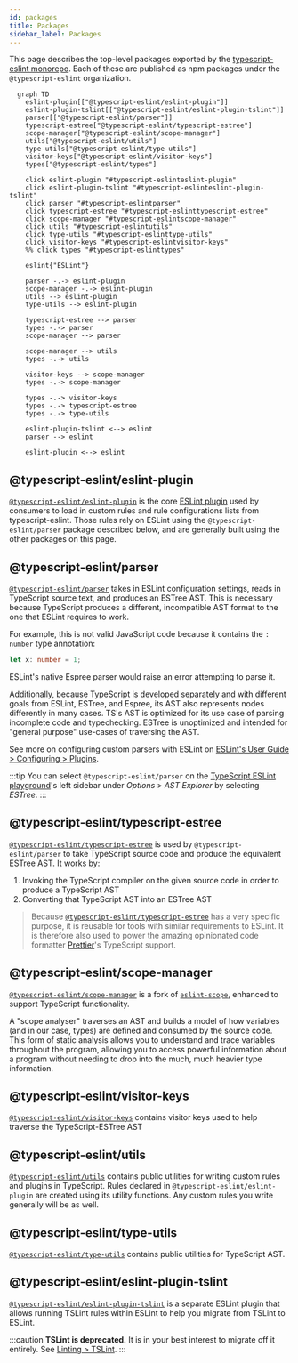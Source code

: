 ```yaml
---
id: packages
title: Packages
sidebar_label: Packages
---
```


This page describes the top-level packages exported by the [typescript-eslint monorepo](https://github.com/typescript-eslint/typescript-eslint).
Each of these are published as npm packages under the `@typescript-eslint` organization.

```mermaid
  graph TD
    eslint-plugin[["@typescript-eslint/eslint-plugin"]]
    eslint-plugin-tslint[["@typescript-eslint/eslint-plugin-tslint"]]
    parser[["@typescript-eslint/parser"]]
    typescript-estree["@typescript-eslint/typescript-estree"]
    scope-manager["@typescript-eslint/scope-manager"]
    utils["@typescript-eslint/utils"]
    type-utils["@typescript-eslint/type-utils"]
    visitor-keys["@typescript-eslint/visitor-keys"]
    types["@typescript-eslint/types"]

    click eslint-plugin "#typescript-eslinteslint-plugin"
    click eslint-plugin-tslint "#typescript-eslinteslint-plugin-tslint"
    click parser "#typescript-eslintparser"
    click typescript-estree "#typescript-eslinttypescript-estree"
    click scope-manager "#typescript-eslintscope-manager"
    click utils "#typescript-eslintutils"
    click type-utils "#typescript-eslinttype-utils"
    click visitor-keys "#typescript-eslintvisitor-keys"
    %% click types "#typescript-eslinttypes"

    eslint{"ESLint"}

    parser -.-> eslint-plugin
    scope-manager -.-> eslint-plugin
    utils --> eslint-plugin
    type-utils --> eslint-plugin

    typescript-estree --> parser
    types -.-> parser
    scope-manager --> parser

    scope-manager --> utils
    types -.-> utils

    visitor-keys --> scope-manager
    types -.-> scope-manager

    types -.-> visitor-keys
    types -.-> typescript-estree
    types -.-> type-utils

    eslint-plugin-tslint <--> eslint
    parser --> eslint

    eslint-plugin <--> eslint
```

## @typescript-eslint/eslint-plugin

[`@typescript-eslint/eslint-plugin`] is the core [ESLint plugin](https://eslint.org/docs/user-guide/configuring/plugins) used by consumers to load in custom rules and rule configurations lists from typescript-eslint.
Those rules rely on ESLint using the `@typescript-eslint/parser` package described below, and are generally built using the other packages on this page.

## @typescript-eslint/parser

[`@typescript-eslint/parser`] takes in ESLint configuration settings, reads in TypeScript source text, and produces an ESTree AST.
This is necessary because TypeScript produces a different, incompatible AST format to the one that ESLint requires to work.

For example, this is not valid JavaScript code because it contains the `: number` type annotation:

```ts
let x: number = 1;
```

ESLint's native Espree parser would raise an error attempting to parse it.

Additionally, because TypeScript is developed separately and with different goals from ESLint, ESTree, and Espree, its AST also represents nodes differently in many cases.
TS's AST is optimized for its use case of parsing incomplete code and typechecking.
ESTree is unoptimized and intended for "general purpose" use-cases of traversing the AST.

See more on configuring custom parsers with ESLint on [ESLint's User Guide > Configuring > Plugins](https://eslint.org/docs/user-guide/configuring/plugins#specifying-parser).

:::tip
You can select `@typescript-eslint/parser` on the [TypeScript ESLint playground](https://typescript-eslint.io/play#showAST=es)'s left sidebar under _Options_ > _AST Explorer_ by selecting _ESTree_.
:::

## @typescript-eslint/typescript-estree

[`@typescript-eslint/typescript-estree`] is used by `@typescript-eslint/parser` to take TypeScript source code and produce the equivalent ESTree AST.
It works by:

1. Invoking the TypeScript compiler on the given source code in order to
   produce a TypeScript AST
2. Converting that TypeScript AST into an ESTree AST

> Because [`@typescript-eslint/typescript-estree`] has a very specific purpose, it is reusable for tools with similar
> requirements to ESLint.
> It is therefore also used to power the amazing opinionated code formatter [Prettier](https://prettier.io)'s TypeScript support.

## @typescript-eslint/scope-manager

[`@typescript-eslint/scope-manager`] is a fork of [`eslint-scope`](https://github.com/eslint/eslint-scope), enhanced to support TypeScript functionality.

A "scope analyser" traverses an AST and builds a model of how variables (and in our case, types) are defined and consumed by the source code.
This form of static analysis allows you to understand and trace variables throughout the program, allowing you to access powerful information about a program without needing to drop into the much, much heavier type information.

## @typescript-eslint/visitor-keys

[`@typescript-eslint/visitor-keys`] contains visitor keys used to help traverse the TypeScript-ESTree AST

## @typescript-eslint/utils

[`@typescript-eslint/utils`] contains public utilities for writing custom rules and plugins in TypeScript.
Rules declared in `@typescript-eslint/eslint-plugin` are created using its utility functions.
Any custom rules you write generally will be as well.

## @typescript-eslint/type-utils

[`@typescript-eslint/type-utils`] contains public utilities for TypeScript AST.

## @typescript-eslint/eslint-plugin-tslint

[`@typescript-eslint/eslint-plugin-tslint`] is a separate ESLint plugin that allows running TSLint rules within ESLint to help you migrate from TSLint to ESLint.

:::caution
**TSLint is deprecated.** It is in your best interest to migrate off it entirely. See [Linting > TSLint](../../linting/TSLINT.md).
:::

[`@typescript-eslint/eslint-plugin-tslint`]: https://github.com/typescript-eslint/typescript-eslint/tree/main/packages/eslint-plugin-tslint
[`@typescript-eslint/eslint-plugin`]: https://github.com/typescript-eslint/typescript-eslint/tree/main/packages/eslint-plugin
[`@typescript-eslint/utils`]: https://github.com/typescript-eslint/typescript-eslint/tree/main/packages/utils
[`@typescript-eslint/type-utils`]: https://github.com/typescript-eslint/typescript-eslint/tree/main/packages/type-utils
[`@typescript-eslint/parser`]: https://github.com/typescript-eslint/typescript-eslint/tree/main/packages/parser
[`@typescript-eslint/scope-manager`]: https://github.com/typescript-eslint/typescript-eslint/tree/main/packages/scope-manager
[`@typescript-eslint/typescript-estree`]: https://github.com/typescript-eslint/typescript-eslint/tree/main/packages/typescript-estree
[`@typescript-eslint/visitor-keys`]: https://github.com/typescript-eslint/typescript-eslint/tree/main/packages/visitor-keys
